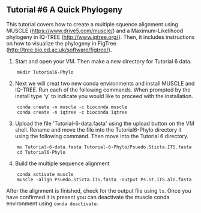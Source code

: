 ## Tutorial #6 A Quick Phylogeny

This tutorial covers how to create a multiple squence alignment using MUSCLE (https://www.drive5.com/muscle/) and a Maximum-Likelihood phylogeny in IQ-TREE (http://www.iqtree.org/). Then, it includes instructions on how to visualize the phylogeny in FigTree (http://tree.bio.ed.ac.uk/software/figtree/). 

1. Start and open your VM. Then make a new directory for Tutorial 6 data.
<!-- -->
        mkdir Tutorial6-Phylo
        
2. Next we will creat two new conda environments and install MUSCLE and IQ-TREE. Run each of the following commands. When prompted by the install type 'y' to indicate you would like to proceed with the installation.
<!-- -->
        conda create -n muscle -c bioconda muscle
        conda create -n iqtree -c bioconda iqtree

3. Upload the file 'Tutorial-6-data.fasta' using the upload button on the VM shell. Rename and move the file into the Tutorial6-Phylo directory it using the following command. Then move into the Tutorial 6 directory.
<!-- -->
        mv Tutorial-6-data.fasta Tutorial-6-Phylo/Psuedo.Sticta.ITS.fasta
        cd Tutorial6-Phylo
 
 4. Build the multiple sequence alignment 
<!-- -->
        conda activate muscle
        muscle -align Psuedo.Sticta.ITS.fasta -output Ps.St.ITS.aln.fasta
        
After the alignment is finished, check for the output file using ` ls `. Once you have confirmed it is present you can deactivate the muscle conda environment using ` conda deactivate `.

 
